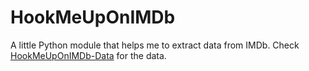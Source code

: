 # HookMeUpOnIMDb
A little Python module that helps me to extract data from IMDb. Check 
[HookMeUpOnIMDb-Data](https://github.com/michael-123/HookMeUpOnIMDb-Data "It's growing!") for the data.